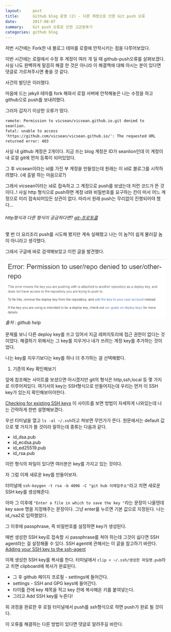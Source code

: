 ```yaml
---
layout:     post
title:      Github blog 운영 (2) - 다른 계정으로 인한 Git push 오류 
date:       2017-08-07
summary:    Git push 오류로 인한 고군분투기
categories: github blog
---
```

저번 시간에는 Fork한 내 블로그 테마를 로컬에 안착시키는 점을 다루어보았다. 

이번 시간에는 로컬에서 수정 후 계정이 여러 개 일 때 github-push오류를 살펴보겠다. 사실 나도 완벽하게 말끔히 해결 한 것은 아니라 이 해결책에 대해 아시는 분이 있다면 댓글로 가르쳐주시면 좋을 것 같다. 

사건의 발단은 이러했다.

마음에 드는 jekyll 테마를 fork 해와서 로컬 서버에 안착해놓은 나는 수정을 하고 github으로 push를 보내려했다.

그러자 갑자기 이상한 오류가 떴다.
```
remote: Permission to vicsean/vicsean.github.io.git denied to seanlion.
fatal: unable to access 'https://github.com/vicsean/vicsean.github.io/': The requested URL returned error: 403
```

사실 내 github 계정은 2개이다. 
지금 쓰는 blog 계정은 ID가 seanlion인데 이 계정이 내 로컬 git에 먼저 등록이 되어있었다.

그 후 vicsean이라는 id를 가진 부 계정을 만들었는데 원래는 이 id로 블로그를 시작하려했다. (새 출발 하는 마음으로?)
 
그래서 vicsean이라는 id로 접속하고 그 계정으로 push를 보냈는데 저런 코드가 뜬 것이다..! 사실 http 형식으로 push하면 계정 id와 비밀번호를 요구하는 칸이 떠서 어느 계정으로 미리 접속되어있든 상관이 없다. 따라서 원래 push는 무리없이 진행되어야 했다... 

###### http형식과 다른 형식이 궁금하다면?  [git-프로토콜](https://git-scm.com/book/ko/v1/Git-%EC%84%9C%EB%B2%84-%ED%94%84%EB%A1%9C%ED%86%A0%EC%BD%9C)

몇 번 더 요리조리 push를 시도해 봤지만 계속 실패했고 나는 이 놈?이 쉽게 물러갈 놈이 아니라고 생각했다.

그래서 구글에 바로 검색해보았고 이런 글을 발견했다. 
<br>

<img src ="/images/github_pusherror.png" alt ="alt text" width="750" height=""/>

<div class ="align-center"><em>출처 : github help</em></div>

<br>
문제를 보니 다른 deploy key를 쓰고 있어서 지금 레퍼지토리에 접근 권한이 없다는 것이었다. 해결하기 위해서는 그 key를 지우거나 내가 쓰려는 계정 key를 추가하는 것이었다. 

나는 key를 지우기보다는 key를 하나 더 추가하는 걸 선택해봤다.

1. 기존의 Key 확인해보기

앞에 참조해논 사이트를 보셨으면 아시겠지만 git의 형식은 http,ssh,local 등 몇 가지로 이루어져있다. 
여기서의 key는 SSH형식으로 만들어지는데 우리는 먼저 이 SSH key가 있는지 확인해보아야한다. 

[Checking for existing SSH keys](https://help.github.com/articles/checking-for-existing-ssh-keys/) 이 사이트를 보면 방법이 자세하게 나와있는데 나는 간략하게 한번 설명해보겠다. 

우선 터미널을 열고 `ls -al ~/.ssh`라고 쳐보면 무언가가 뜬다.
원문에서는 default 값으로 몇 가지가 뜰 것이라 말하는데 종류는 다음과 같다.
- id_dsa.pub
- id_ecdsa.pub
- id_ed25519.pub
- id_rsa.pub

이런 형식의 파일이 있다면 여러분은 key를 가지고 있는 것이다.


자 그럼 이제 새로운 key를 만들어보자.

터미널에 `ssh-keygen -t rsa -b 4096 -C "git hub 이메일주소"`라고 치면 새로운 SSH key를 생성해준다.

아마 그 이후에 ```"Enter a file in which to save the key "```라는 문장이 나올텐데 key save 명을 지정해주는 문장이다. 
그냥 enter를 누르면 기본 값으로 지정된다. 나는 id_rsa2로 입력했었다. 

그 이후에 passphrase, 즉 비밀번호를 설정하면 key가 생성된다.

매번 생성한 SSH key로 접속할 시 passphrase를 쳐야 하는데 그것이 싫다면 SSH agent라는 걸 설정해줄 수 있다. 
SSH agent에 관해서는 이 글을 참고하기 바란다. [Adding your SSH key to the ssh-agent](https://help.github.com/articles/generating-a-new-ssh-key-and-adding-it-to-the-ssh-agent/)

이제 생성한 SSH key를 복사를 한다. 터미널에서 `clip < ~/.ssh/생성한 파일명.pub`라고 치면 clipboard에 복사가 완료된다.
- 그 후 github 페이지 프로필 - settings에 들어간다.
- settings - SSH and GPG keys에 들어간다.
- 타이틀 칸에 key 제목을 적고 key 칸에 복사해온 키를 붙여넣는다.
- 그리고 Add SSH key를 누른다!


위 과정을 완료한 후 로컬 터미널에서 push를 ssh형식으로 하면 push가 완료 될 것이다. 

이 오류를 해결하는 다른 방법이 있다면 댓글로 알려주길 바란다. 

